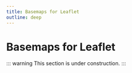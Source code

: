 ```yaml
---
title: Basemaps for Leaflet
outline: deep
---
```


# Basemaps for Leaflet

::: warning
This section is under construction.
:::